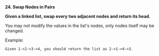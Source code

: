 **24. Swap Nodes in Pairs**

**Given a linked list, swap every two adjacent nodes and return its head.**

You may not modify the values in the list's nodes, only nodes itself may be changed.

 

Example:

    Given 1->2->3->4, you should return the list as 2->1->4->3.